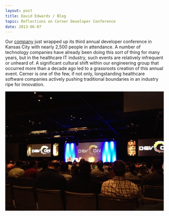 ```yaml
---
layout: post
title: David Edwards / Blog
topic: Reflections on Cerner Developer Conference
date: 2013-06-07
---
```

Our [company](http://www.cerner.com) just wrapped up its third annual developer conference in Kansas City with nearly 2,500
people in attendance. A number of technology companies have already been doing this sort of thing for many years, but in the
healthcare IT industry, such events are relatively infrequent or unheard of. A significant cultural shift within our engineering
group that occurred more than a decade ago led to a grassroots creation of this annual event. Cerner is one of the few, if not
only, longstanding healthcare software companies actively pushing traditional boundaries in an industry ripe for innovation.

![Cerner DevCon 2013 Kickoff](/images/devcon-2013-kickoff.png "Cerner DevCon 2013 Kickoff")
